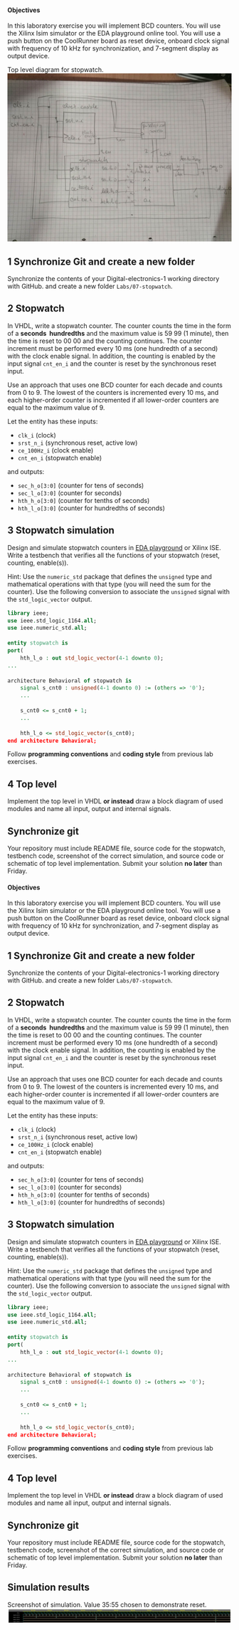 #### Objectives

In this laboratory exercise you will implement BCD counters. You will use the Xilinx Isim simulator or the EDA playground online tool. You will use a push button on the CoolRunner board as reset device, onboard clock signal with frequency of 10&nbsp;kHz for synchronization, and 7-segment display as output device.

Top level diagram for stopwatch.
![top_stopwatch](../../Images/top_stopwatch1.jpg)


## 1 Synchronize Git and create a new folder

Synchronize the contents of your Digital-electronics-1 working directory with GitHub. and create a new folder `Labs/07-stopwatch`.


## 2 Stopwatch

In VHDL, write a stopwatch counter. The counter counts the time in the form of a **seconds&nbsp;&nbsp;hundredths** and the maximum value is 59 99 (1 minute), then the time is reset to 00 00 and the counting continues. The counter increment must be performed every 10 ms (one hundredth of a second) with the clock enable signal. In addition, the counting is enabled by the input signal `cnt_en_i` and the counter is reset by the synchronous reset input.

Use an approach that uses one BCD counter for each decade and counts from 0 to 9. The lowest of the counters is incremented every 10 ms, and each higher-order counter is incremented if all lower-order counters are equal to the maximum value of 9.

Let the entity has these inputs:
* `clk_i` (clock)
* `srst_n_i` (synchronous reset, active low)
* `ce_100Hz_i` (clock enable)
* `cnt_en_i` (stopwatch enable)

and outputs:
* `sec_h_o[3:0]` (counter for tens of seconds)
* `sec_l_o[3:0]` (counter for seconds)
* `hth_h_o[3:0]` (counter for tenths of seconds)
* `hth_l_o[3:0]` (counter for hundredths of seconds)


## 3 Stopwatch simulation

Design and simulate stopwatch counters in [EDA playground](https://www.edaplayground.com) or Xilinx ISE. Write a testbench that verifies all the functions of your stopwatch (reset, counting, enable(s)).

Hint: Use the `numeric_std` package that defines the `unsigned` type and mathematical operations with that type (you will need the sum for the counter). Use the following conversion to associate the `unsigned` signal with the `std_logic_vector` output.

```vhdl
library ieee;
use ieee.std_logic_1164.all;
use ieee.numeric_std.all;

entity stopwatch is
port(
    hth_l_o : out std_logic_vector(4-1 downto 0);
...

architecture Behavioral of stopwatch is
    signal s_cnt0 : unsigned(4-1 downto 0) := (others => '0');
    ...

    s_cnt0 <= s_cnt0 + 1;
    ...

    hth_l_o <= std_logic_vector(s_cnt0);
end architecture Behavioral;
```

Follow **programming conventions** and **coding style** from previous lab exercises.


## 4 Top level

Implement the top level in VHDL **or instead** draw a block diagram of used modules and name all input, output and internal signals.


## Synchronize git

Your repository must include README file, source code for the stopwatch, testbench code, screenshot of the correct simulation, and source code or schematic of top level implementation. Submit your solution **no later** than Friday.


#### Objectives

In this laboratory exercise you will implement BCD counters. You will use the Xilinx Isim simulator or the EDA playground online tool. You will use a push button on the CoolRunner board as reset device, onboard clock signal with frequency of 10&nbsp;kHz for synchronization, and 7-segment display as output device.



## 1 Synchronize Git and create a new folder

Synchronize the contents of your Digital-electronics-1 working directory with GitHub. and create a new folder `Labs/07-stopwatch`.


## 2 Stopwatch

In VHDL, write a stopwatch counter. The counter counts the time in the form of a **seconds&nbsp;&nbsp;hundredths** and the maximum value is 59 99 (1 minute), then the time is reset to 00 00 and the counting continues. The counter increment must be performed every 10 ms (one hundredth of a second) with the clock enable signal. In addition, the counting is enabled by the input signal `cnt_en_i` and the counter is reset by the synchronous reset input.

Use an approach that uses one BCD counter for each decade and counts from 0 to 9. The lowest of the counters is incremented every 10 ms, and each higher-order counter is incremented if all lower-order counters are equal to the maximum value of 9.

Let the entity has these inputs:
* `clk_i` (clock)
* `srst_n_i` (synchronous reset, active low)
* `ce_100Hz_i` (clock enable)
* `cnt_en_i` (stopwatch enable)

and outputs:
* `sec_h_o[3:0]` (counter for tens of seconds)
* `sec_l_o[3:0]` (counter for seconds)
* `hth_h_o[3:0]` (counter for tenths of seconds)
* `hth_l_o[3:0]` (counter for hundredths of seconds)


## 3 Stopwatch simulation

Design and simulate stopwatch counters in [EDA playground](https://www.edaplayground.com) or Xilinx ISE. Write a testbench that verifies all the functions of your stopwatch (reset, counting, enable(s)).

Hint: Use the `numeric_std` package that defines the `unsigned` type and mathematical operations with that type (you will need the sum for the counter). Use the following conversion to associate the `unsigned` signal with the `std_logic_vector` output.

```vhdl
library ieee;
use ieee.std_logic_1164.all;
use ieee.numeric_std.all;

entity stopwatch is
port(
    hth_l_o : out std_logic_vector(4-1 downto 0);
...

architecture Behavioral of stopwatch is
    signal s_cnt0 : unsigned(4-1 downto 0) := (others => '0');
    ...

    s_cnt0 <= s_cnt0 + 1;
    ...

    hth_l_o <= std_logic_vector(s_cnt0);
end architecture Behavioral;
```

Follow **programming conventions** and **coding style** from previous lab exercises.


## 4 Top level

Implement the top level in VHDL **or instead** draw a block diagram of used modules and name all input, output and internal signals.


## Synchronize git

Your repository must include README file, source code for the stopwatch, testbench code, screenshot of the correct simulation, and source code or schematic of top level implementation. Submit your solution **no later** than Friday.

## Simulation results
Screenshot of simulation. Value 35:55 chosen to demonstrate reset.
![stopwatch_simulation](../../Images/stopwatch_simulation.png)



